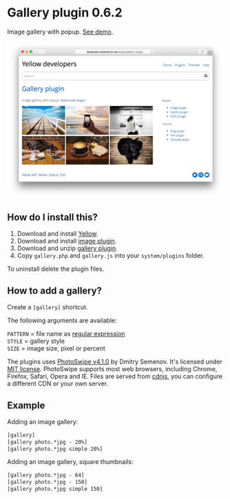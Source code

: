 Gallery plugin 0.6.2
====================
Image gallery with popup. [See demo](http://developers.datenstrom.se/plugins/gallery-plugin).

[![Screenshot](gallery-plugin.jpg?raw=true)](http://developers.datenstrom.se/plugins/gallery-plugin)

How do I install this?
----------------------
1. Download and install [Yellow](https://github.com/datenstrom/yellow/).
2. Download and install [image plugin](https://github.com/datenstrom/yellow-plugins/tree/master/image).
3. Download and unzip [gallery plugin](https://github.com/datenstrom/yellow-plugins/raw/master/zip/gallery.zip).
4. Copy `gallery.php` and `gallery.js` into your `system/plugins` folder.

To uninstall delete the plugin files.

How to add a gallery?
---------------------
Create a `[gallery]` shortcut.

The following arguments are available:
  
`PATTERN` = file name as [regular expression](https://en.wikipedia.org/wiki/Regular_expression)  
`STYLE` = gallery style  
`SIZE` = image size, pixel or percent

The plugins uses [PhotoSwipe v4.1.0](http://photoswipe.com) by Dmitry Semenov. It's licensed under [MIT license](http://opensource.org/licenses/MIT). PhotoSwipe supports most web browsers, including Chrome, Firefox, Safari, Opera and IE. Files are served from [cdnjs](https://cdnjs.com), you can configure a different CDN or your own server.

Example
-------
Adding an image gallery:

    [gallery]
    [gallery photo.*jpg - 20%]
    [gallery photo.*jpg simple 20%]

Adding an image gallery, square thumbnails:

    [gallery photo.*jpg - 64]
    [gallery photo.*jpg - 150]
    [gallery photo.*jpg simple 150]
